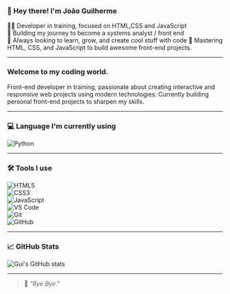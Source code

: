 ### 👋 Hey there! I'm João Guilherme

👨‍💻 Developer in training, focused on HTML,CSS and JavaScript  
🧱 Building my journey to become a systems analyst / front end  
🚀 Always looking to learn, grow, and create cool stuff with code
🎨 Mastering HTML, CSS, and JavaScript to build awesome front-end projects.

---

### Welcome to my coding world.

Front-end developer in training, passionate about creating interactive and responsive web projects using modern technologies. Currently building personal front-end projects to sharpen my skills.

---

### 💻 Language I'm currently using

![Python](https://img.shields.io/badge/-Python-3776AB?style=flat&logo=python&logoColor=white)

---

### 🛠️ Tools I use

![HTML5](https://img.shields.io/badge/-HTML5-E34F26?style=flat&logo=html5&logoColor=white)  
![CSS3](https://img.shields.io/badge/-CSS3-1572B6?style=flat&logo=css3)  
![JavaScript](https://img.shields.io/badge/-JavaScript-F7DF1E?style=flat&logo=javascript&logoColor=black)  
![VS Code](https://img.shields.io/badge/-VSCode-007ACC?style=flat&logo=visual-studio-code&logoColor=white)  
![Git](https://img.shields.io/badge/-Git-F05032?style=flat&logo=git&logoColor=white)  
![GitHub](https://img.shields.io/badge/-GitHub-181717?style=flat&logo=github)

---

### 📈 GitHub Stats

![Gui's GitHub stats](https://github-readme-stats.vercel.app/api?username=swata7&show_icons=true&theme=radical)

---
> 🧠 *"Bye Bye."*
